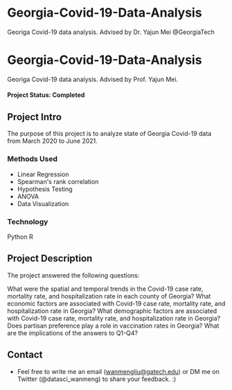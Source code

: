 # Georgia-Covid-19-Data-Analysis
Georiga Covid-19 data analysis. Advised by Dr. Yajun Mei @GeorgiaTech

# Georgia-Covid-19-Data-Analysis
Georiga Covid-19 data analysis. Advised by Prof. Yajun Mei. 

#### Project Status: Completed

## Project Intro
The purpose of this project is to analyze state of Georgia Covid-19 data from March 2020 to June 2021. 

### Methods Used
* Linear Regression
* Spearman's rank correlation
* Hypothesis Testing
* ANOVA
* Data Visualization

### Technology
Python
R

## Project Description
The project answered the following questions:

What were the spatial and temporal trends in the Covid-19 case rate, mortality rate, and hospitalization rate in each county of Georgia? 
What economic factors are associated with Covid-19 case rate, mortality rate, and hospitalization rate in Georgia?
What demographic factors are associated with Covid-19 case rate, mortality rate, and hospitalization rate in Georgia?
Does partisan preference play a role in vaccination rates in Georgia? 
What are the implications of the answers to Q1-Q4?


## Contact
* Feel free to write me an email (wanmengliu@gatech.edu) or DM me on Twitter (@datasci_wanmeng) to share your feedback. :)
